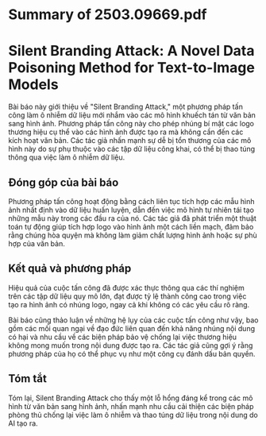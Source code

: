 # Summary of 2503.09669.pdf

# Silent Branding Attack: A Novel Data Poisoning Method for Text-to-Image Models

Bài báo này giới thiệu về "Silent Branding Attack," một phương pháp tấn công làm ô nhiễm dữ liệu mới nhắm vào các mô hình khuếch tán từ văn bản sang hình ảnh. Phương pháp tấn công này cho phép nhúng bí mật các logo thương hiệu cụ thể vào các hình ảnh được tạo ra mà không cần đến các kích hoạt văn bản. Các tác giả nhấn mạnh sự dễ bị tổn thương của các mô hình này do sự phụ thuộc vào các tập dữ liệu công khai, có thể bị thao túng thông qua việc làm ô nhiễm dữ liệu.

## Đóng góp của bài báo

Phương pháp tấn công hoạt động bằng cách liên tục tích hợp các mẫu hình ảnh nhất định vào dữ liệu huấn luyện, dẫn đến việc mô hình tự nhiên tái tạo những mẫu này trong các đầu ra của nó. Các tác giả đã phát triển một thuật toán tự động giúp tích hợp logo vào hình ảnh một cách liền mạch, đảm bảo rằng chúng hòa quyện mà không làm giảm chất lượng hình ảnh hoặc sự phù hợp của văn bản. 

## Kết quả và phương pháp

Hiệu quả của cuộc tấn công đã được xác thực thông qua các thí nghiệm trên các tập dữ liệu quy mô lớn, đạt được tỷ lệ thành công cao trong việc tạo ra hình ảnh có nhúng logo, ngay cả khi không có các yêu cầu rõ ràng. 

Bài báo cũng thảo luận về những hệ lụy của các cuộc tấn công như vậy, bao gồm các mối quan ngại về đạo đức liên quan đến khả năng nhúng nội dung có hại và nhu cầu về các biện pháp bảo vệ chống lại việc thương hiệu không mong muốn trong nội dung được tạo ra. Các tác giả cũng gợi ý rằng phương pháp của họ có thể phục vụ như một công cụ đánh dấu bản quyền.

## Tóm tắt

Tóm lại, Silent Branding Attack cho thấy một lỗ hổng đáng kể trong các mô hình từ văn bản sang hình ảnh, nhấn mạnh nhu cầu cải thiện các biện pháp phòng thủ chống lại việc làm ô nhiễm và thao túng dữ liệu trong nội dung do AI tạo ra.
